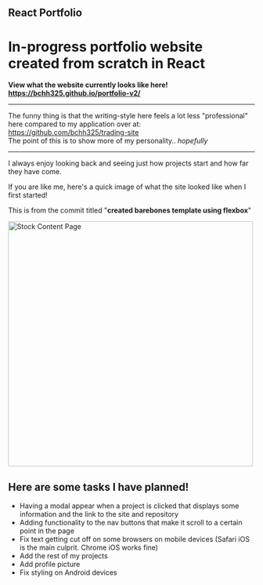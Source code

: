## React Portfolio

# In-progress portfolio website created from scratch in React

**View what the website currently looks like here! https://bchh325.github.io/portfolio-v2/**

___

The funny thing is that the writing-style here feels a lot less "professional" <br>
here compared to my application over at: https://github.com/bchh325/trading-site <br>
The point of this is to show more of my personality.. _hopefully_

___

I always enjoy looking back and seeing just how projects start and how far they have come.

If you are like me, here's a quick image of what the site looked like when I first started!

This is from the commit titled "**created barebones template using flexbox**"

<img src="https://i.imgur.com/O2ucXVZ.png" alt="Stock Content Page" width="500" title="Stock Content Page">

## Here are some tasks I have planned!
* Having a modal appear when a project is clicked that displays some information and the link to the site and repository
* Adding functionality to the nav buttons that make it scroll to a certain point in the page
* Fix text getting cut off on some browsers on mobile devices (Safari iOS is the main culprit. Chrome iOS works fine)
* Add the rest of my projects
* Add profile picture
* Fix styling on Android devices
